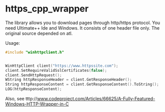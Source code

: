 # https_cpp_wrapper 



The library allows you to download pages through http/https protocol.
You need Ultimate++ Ide and Windows. It consists of one header file only.
The original source depended on atl.



Usage:
```c++
#include "winhttpclient.h"


WinHttpClient client("https://www.httpssite.com");
client.SetRequireValidSslCertificates(false);
client.SendHttpRequest();
WString httpResponseHeader = client.GetResponseHeader();
String httpResponseContent = client.GetResponseContent().ToString();
LOG(httpResponseContent);
```
Also, see tttp://www.codeproject.com/Articles/66625/A-Fully-Featured-Windows-HTTP-Wrapper-in-C





